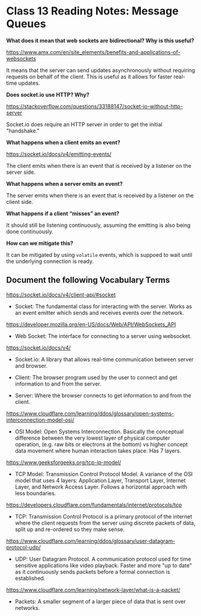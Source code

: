 # Class 13 Reading Notes: Message Queues

**What does it mean that web sockets are bidirectional? Why is this useful?**

https://www.amx.com/en/site_elements/benefits-and-applications-of-websockets

It means that the server can send updates asynchronously without requiring requests on behalf of the client. This is useful as it allows for faster real-time updates.

**Does socket.io use HTTP? Why?**

https://stackoverflow.com/questions/33188147/socket-io-without-http-server

Socket.io does require an HTTP server in order to get the initial "handshake."

**What happens when a client emits an event?**

https://socket.io/docs/v4/emitting-events/

The client emits when there is an event that is received by a listener on the server side.

**What happens when a server emits an event?**

The server emits when there is an event that is received by a listener on the client side.

**What happens if a client “misses” an event?**

It should still be listening continuously, assuming the emitting is also being done continuously.

**How can we mitigate this?**

It can be mitigated by using `volatile` events, which is suppoed to wait until the underlying connection is ready.

## Document the following Vocabulary Terms

https://socket.io/docs/v4/client-api/#socket

- Socket: The fundamental class for interacting with the server. Works as an event emitter which sends and receives events over the network.

https://developer.mozilla.org/en-US/docs/Web/API/WebSockets_API

- Web Socket: The interface for connecting to a server using websocket.

https://socket.io/docs/v4/

- Socket.io: A library that allows real-time communication between server and browser.

- Client: The browser program used by the user to connect and get information to and from the server.

- Server: Where the browser connects to get information to and from the client.

https://www.cloudflare.com/learning/ddos/glossary/open-systems-interconnection-model-osi/

- OSI Model: Open Systems Interconnection. Basically the conceptual difference between the very lowest layer of physical computer operation, (e.g. raw bits or electrons at the bottom) vs higher concept data movement where human interaction takes place. Has 7 layers.

https://www.geeksforgeeks.org/tcp-ip-model/

- TCP Model: Transmission Control Protocol Model. A variance of the OSI model that uses 4 layers: Application Layer, Transport Layer, Internet Layer, and Network Access Layer. Follows a horizontal approach with less boundaries.

https://developers.cloudflare.com/fundamentals/internet/protocols/tcp

- TCP: Transmission Control Protocol is a primary protocol of the internet where the client requests from the server using discrete packets of data, split up and re-ordered so they make sense.

https://www.cloudflare.com/learning/ddos/glossary/user-datagram-protocol-udp/

- UDP: User Datagram Protocol. A communication protocol used for time sensitive applications like video playback. Faster and more "up to date" as it continuously sends packets before a formal connection is established.

https://www.cloudflare.com/learning/network-layer/what-is-a-packet/

- Packets: A smaller segment of a larger piece of data that is sent over networks.


